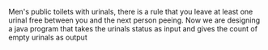 Men's public toilets with urinals, there is a rule that you leave at least one urinal free between you and 
the next person peeing. Now we are designing a java program that takes the urinals status as input and gives the count of empty urinals as output